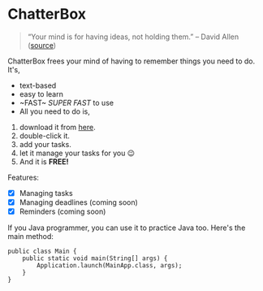 # ChatterBox

> “Your mind is for having ideas, not holding them.” – David Allen ([source](https://dansilvestre.com/productivity-quotes))

ChatterBox frees your mind of having to remember things you need to do. It's,

- text-based
- easy to learn
- ~FAST~ _SUPER FAST_ to use
- All you need to do is,

1. download it from [here](https://github.com/nus-cs2103-AY2324S1/ip/pull/490).
2. double-click it.
3. add your tasks.
4. let it manage your tasks for you 😉
5. And it is **FREE!**

Features:

- [x]  Managing tasks
- [x]  Managing deadlines (coming soon)
- [x]  Reminders (coming soon)

If you Java programmer, you can use it to practice Java too. Here's the main method:

```
public class Main {
    public static void main(String[] args) {
        Application.launch(MainApp.class, args);
    }
}
```
